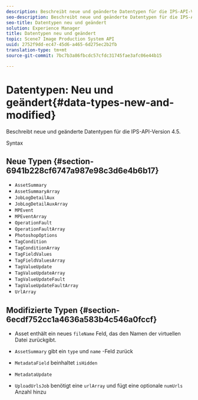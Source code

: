```yaml
---
description: Beschreibt neue und geänderte Datentypen für die IPS-API-Version 4.5.
seo-description: Beschreibt neue und geänderte Datentypen für die IPS-API-Version 4.5.
seo-title: Datentypen neu und geändert
solution: Experience Manager
title: Datentypen neu und geändert
topic: Scene7 Image Production System API
uuid: 2752f9dd-ec47-45d6-a465-6d275ec2b2fb
translation-type: tm+mt
source-git-commit: 7bc7b3a86fbcdc57cfdc31745fae3afc06e44b15

---
```



# Datentypen: Neu und geändert{#data-types-new-and-modified}

Beschreibt neue und geänderte Datentypen für die IPS-API-Version 4.5.

Syntax

## Neue Typen {#section-6941b228cf6747a987e98c3d6e4b6b17}

* `AssetSummary`
* `AssetSummaryArray`
* `JobLogDetailAux`
* `JobLogDetailAuxArray`
* `MPEvent`
* `MPEventArray`
* `OperationFault`
* `OperationFaultArray`
* `PhotoshopOptions`
* `TagCondition`
* `TagConditionArray`
* `TagFieldValues`
* `TagFieldValuesArray`
* `TagValueUpdate`
* `TagValueUpdateArray`
* `TagValueUpdateFault`
* `TagValueUpdateFaultArray`
* `UrlArray`

## Modifizierte Typen {#section-6ecdf752cc1a4636a583b4c546a0fccf}

* Asset enthält ein neues `fileName` Feld, das den Namen der virtuellen Datei zurückgibt.
* `AssetSummary` gibt ein `type` und `name` -Feld zurück

* `MetadataField` beinhaltet `isHidden`

* `MetadataUpdate`
* `UploadUrlsJob` benötigt eine `urlArray` und fügt eine optionale `numUrls` Anzahl hinzu


